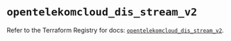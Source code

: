 # `opentelekomcloud_dis_stream_v2`

Refer to the Terraform Registry for docs: [`opentelekomcloud_dis_stream_v2`](https://registry.terraform.io/providers/opentelekomcloud/opentelekomcloud/1.36.46/docs/resources/dis_stream_v2).
